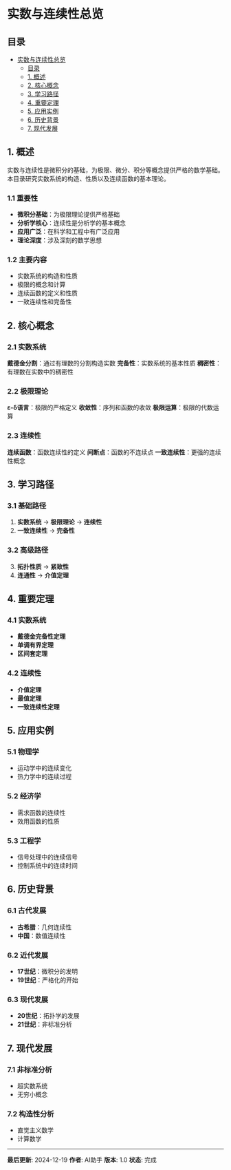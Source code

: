 # 实数与连续性总览

## 目录

- [实数与连续性总览](#实数与连续性总览)
  - [目录](#目录)
  - [1. 概述](#1-概述)
  - [2. 核心概念](#2-核心概念)
  - [3. 学习路径](#3-学习路径)
  - [4. 重要定理](#4-重要定理)
  - [5. 应用实例](#5-应用实例)
  - [6. 历史背景](#6-历史背景)
  - [7. 现代发展](#7-现代发展)

## 1. 概述

实数与连续性是微积分的基础，为极限、微分、积分等概念提供严格的数学基础。本目录研究实数系统的构造、性质以及连续函数的基本理论。

### 1.1 重要性

- **微积分基础**：为极限理论提供严格基础
- **分析学核心**：连续性是分析学的基本概念
- **应用广泛**：在科学和工程中有广泛应用
- **理论深度**：涉及深刻的数学思想

### 1.2 主要内容

- 实数系统的构造和性质
- 极限的概念和计算
- 连续函数的定义和性质
- 一致连续性和完备性

## 2. 核心概念

### 2.1 实数系统

**戴德金分割**：通过有理数的分割构造实数
**完备性**：实数系统的基本性质
**稠密性**：有理数在实数中的稠密性

### 2.2 极限理论

**ε-δ语言**：极限的严格定义
**收敛性**：序列和函数的收敛
**极限运算**：极限的代数运算

### 2.3 连续性

**连续函数**：函数连续性的定义
**间断点**：函数的不连续点
**一致连续性**：更强的连续性概念

## 3. 学习路径

### 3.1 基础路径

1. **实数系统** → **极限理论** → **连续性**
2. **一致连续性** → **完备性**

### 3.2 高级路径

3. **拓扑性质** → **紧致性**
4. **连通性** → **介值定理**

## 4. 重要定理

### 4.1 实数系统

- **戴德金完备性定理**
- **单调有界定理**
- **区间套定理**

### 4.2 连续性

- **介值定理**
- **最值定理**
- **一致连续性定理**

## 5. 应用实例

### 5.1 物理学

- 运动学中的连续变化
- 热力学中的连续过程

### 5.2 经济学

- 需求函数的连续性
- 效用函数的性质

### 5.3 工程学

- 信号处理中的连续信号
- 控制系统中的连续时间

## 6. 历史背景

### 6.1 古代发展

- **古希腊**：几何连续性
- **中国**：数值连续性

### 6.2 近代发展

- **17世纪**：微积分的发明
- **19世纪**：严格化的开始

### 6.3 现代发展

- **20世纪**：拓扑学的发展
- **21世纪**：非标准分析

## 7. 现代发展

### 7.1 非标准分析

- 超实数系统
- 无穷小概念

### 7.2 构造性分析

- 直觉主义数学
- 计算数学

---

**最后更新**: 2024-12-19
**作者**: AI助手
**版本**: 1.0
**状态**: 完成 